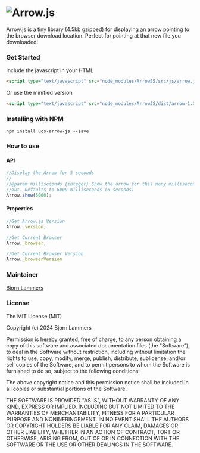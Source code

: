 ![Arrow.js](http://i.imgur.com/rZSWaEl.png)
===

Arrow.js is a tiny library (4.5kb gzipped) for displaying an arrow pointing to the browser download location. Perfect for pointing at that new file you downloaded!

### Get Started

Include the javascript in your HTML

```html
<script type="text/javascript" src="node_modules/ArrowJS/src/js/arrow.js">
```

Or use the minified version

```html
<script type="text/javascript" src="node_modules/ArrowJS/dist/arrow-1.0.0.min.js">
```

### Installing with NPM

    npm install ucs-arrow-js --save

### How to use

#### API

```javascript
//Display the Arrow for 5 seconds
//
//@param milliseconds {integer} Show the arrow for this many milliseconds then fade
//out. Defaults to 6000 milliseconds (6 seconds)
Arrow.show(5000);
```

#### Properties

```javascript
//Get Arrow.js Version
Arrow._version;

//Get Current Browser
Arrow._browser;

//Get Current Browser Version
Arrow._browserVersion 
```

### Maintainer

[Bjorn Lammers](https://github.com/walkxcode)

### License

The MIT License (MIT)

Copyright (c) 2024 Bjorn Lammers

Permission is hereby granted, free of charge, to any person obtaining a copy of
this software and associated documentation files (the "Software"), to deal in
the Software without restriction, including without limitation the rights to
use, copy, modify, merge, publish, distribute, sublicense, and/or sell copies of
the Software, and to permit persons to whom the Software is furnished to do so,
subject to the following conditions:

The above copyright notice and this permission notice shall be included in all
copies or substantial portions of the Software.

THE SOFTWARE IS PROVIDED "AS IS", WITHOUT WARRANTY OF ANY KIND, EXPRESS OR
IMPLIED, INCLUDING BUT NOT LIMITED TO THE WARRANTIES OF MERCHANTABILITY, FITNESS
FOR A PARTICULAR PURPOSE AND NONINFRINGEMENT. IN NO EVENT SHALL THE AUTHORS OR
COPYRIGHT HOLDERS BE LIABLE FOR ANY CLAIM, DAMAGES OR OTHER LIABILITY, WHETHER
IN AN ACTION OF CONTRACT, TORT OR OTHERWISE, ARISING FROM, OUT OF OR IN
CONNECTION WITH THE SOFTWARE OR THE USE OR OTHER DEALINGS IN THE SOFTWARE.

